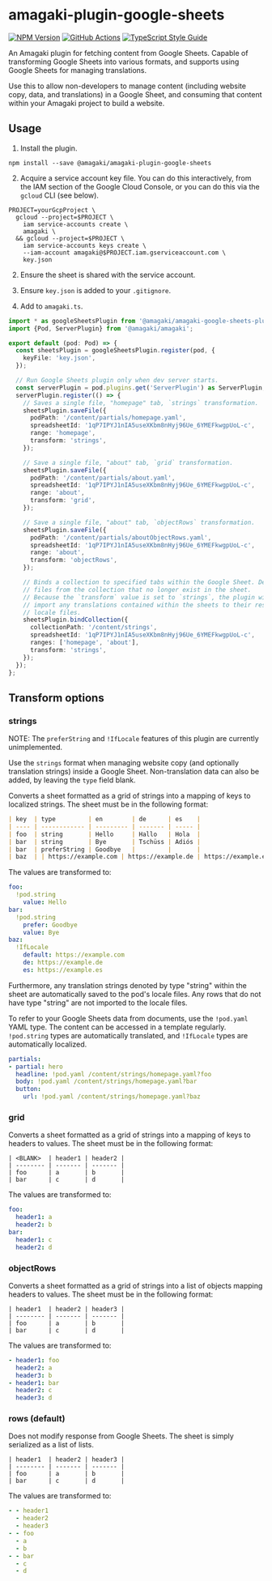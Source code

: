 # amagaki-plugin-google-sheets

[![NPM Version][npm-image]][npm-url]
[![GitHub Actions][github-image]][github-url]
[![TypeScript Style Guide][gts-image]][gts-url]

An Amagaki plugin for fetching content from Google Sheets. Capable of
transforming Google Sheets into various formats, and supports using Google
Sheets for managing translations.

Use this to allow non-developers to manage content (including website copy,
data, and translations) in a Google Sheet, and consuming that content within
your Amagaki project to build a website.

## Usage

1. Install the plugin.

```shell
npm install --save @amagaki/amagaki-plugin-google-sheets
```

2. Acquire a service account key file. You can do this interactively, from the
   IAM section of the Google Cloud Console, or you can do this via the `gcloud`
   CLI (see below).

```shell
PROJECT=yourGcpProject \
  gcloud --project=$PROJECT \
    iam service-accounts create \
    amagaki \
  && gcloud --project=$PROJECT \
    iam service-accounts keys create \
    --iam-account amagaki@$PROJECT.iam.gserviceaccount.com \
    key.json
```

2. Ensure the sheet is shared with the service account.

3. Ensure `key.json` is added to your `.gitignore`.

4. Add to `amagaki.ts`.

```ts
import * as googleSheetsPlugin from '@amagaki/amagaki-google-sheets-plugin';
import {Pod, ServerPlugin} from '@amagaki/amagaki';

export default (pod: Pod) => {
  const sheetsPlugin = googleSheetsPlugin.register(pod, {
    keyFile: 'key.json',
  });

  // Run Google Sheets plugin only when dev server starts.
  const serverPlugin = pod.plugins.get('ServerPlugin') as ServerPlugin;
  serverPlugin.register(() => {
    // Saves a single file, "homepage" tab, `strings` transformation.
    sheetsPlugin.saveFile({
      podPath: '/content/partials/homepage.yaml',
      spreadsheetId: '1qP7IPYJ1nIA5useXKbm8nHyj96Ue_6YMEFkwgpUoL-c',
      range: 'homepage',
      transform: 'strings',
    });

    // Save a single file, "about" tab, `grid` transformation.
    sheetsPlugin.saveFile({
      podPath: '/content/partials/about.yaml',
      spreadsheetId: '1qP7IPYJ1nIA5useXKbm8nHyj96Ue_6YMEFkwgpUoL-c',
      range: 'about',
      transform: 'grid',
    });

    // Save a single file, "about" tab, `objectRows` transformation.
    sheetsPlugin.saveFile({
      podPath: '/content/partials/aboutObjectRows.yaml',
      spreadsheetId: '1qP7IPYJ1nIA5useXKbm8nHyj96Ue_6YMEFkwgpUoL-c',
      range: 'about',
      transform: 'objectRows',
    });

    // Binds a collection to specified tabs within the Google Sheet. Deletes
    // files from the collection that no longer exist in the sheet.
    // Because the `transform` value is set to `strings`, the plugin will also
    // import any translations contained within the sheets to their respective
    // locale files.
    sheetsPlugin.bindCollection({
      collectionPath: '/content/strings',
      spreadsheetId: '1qP7IPYJ1nIA5useXKbm8nHyj96Ue_6YMEFkwgpUoL-c',
      ranges: ['homepage', 'about'],
      transform: 'strings',
    });
  });
};

```

## Transform options

### strings

NOTE: The `preferString` and `!IfLocale` features of this plugin are currently
unimplemented.

Use the `strings` format when managing website copy (and optionally translation
strings) inside a Google Sheet. Non-translation data can also be added, by
leaving the `type` field blank.

Converts a sheet formatted as a grid of strings into a mapping of keys to
localized strings. The sheet must be in the following format:

```markdown
| key  | type         | en        | de      | es    |
| ---- | ------------ | --------- | ------- | ----- |
| foo  | string       | Hello     | Hallo   | Hola  |
| bar  | string       | Bye       | Tschüss | Adiós |
| bar  | preferString | Goodbye   |         |       |
| baz  | | https://example.com | https://example.de | https://example.es |
```

The values are transformed to:

```yaml
foo:
  !pod.string
    value: Hello
bar:
  !pod.string
    prefer: Goodbye
    value: Bye
baz:
  !IfLocale
    default: https://example.com
    de: https://example.de
    es: https://example.es
```

Furthermore, any translation strings denoted by type "string" within the sheet
are automatically saved to the pod's locale files. Any rows that do not have
type "string" are not imported to the locale files.


To refer to your Google Sheets data from documents, use the `!pod.yaml` YAML
type. The content can be accessed in a template regularly. `!pod.string` types
are automatically translated, and `!IfLocale` types are automatically localized.

```yaml
partials:
- partial: hero
  headline: !pod.yaml /content/strings/homepage.yaml?foo
  body: !pod.yaml /content/strings/homepage.yaml?bar
  button:
    url: !pod.yaml /content/strings/homepage.yaml?baz
```

### grid

Converts a sheet formatted as a grid of strings into a mapping of keys to
headers to values. The sheet must be in the following format:

```
| <BLANK>  | header1 | header2 |
| -------- | ------- | ------- |
| foo      | a       | b       |
| bar      | c       | d       |
```

The values are transformed to:

```yaml
foo:
  header1: a
  header2: b
bar:
  header1: c
  header2: d
```

### objectRows

Converts a sheet formatted as a grid of strings into a list of objects
mapping headers to values. The sheet must be in the following format:

```
| header1  | header2 | header3 |
| -------- | ------- | ------- |
| foo      | a       | b       |
| bar      | c       | d       |
```

The values are transformed to:

```yaml
- header1: foo
  header2: a
  header3: b
- header1: bar
  header2: c
  header3: d
```

### rows (default)

Does not modify response from Google Sheets. The sheet is simply serialized as a
list of lists.

```
| header1  | header2 | header3 |
| -------- | ------- | ------- |
| foo      | a       | b       |
| bar      | c       | d       |
```

The values are transformed to:

```yaml
- - header1
  - header2
  - header3
- - foo
  - a
  - b
- - bar
  - c
  - d
```

[github-image]: https://github.com/blinkk/amagaki-plugin-google-sheets/workflows/Run%20tests/badge.svg
[github-url]: https://github.com/blinkk/amagaki-plugin-google-sheets/actions
[npm-image]: https://img.shields.io/npm/v/@amagaki/amagaki-plugin-google-sheets.svg
[npm-url]: https://npmjs.org/package/@amagaki/amagaki-plugin-google-sheets
[gts-image]: https://img.shields.io/badge/code%20style-google-blueviolet.svg
[gts-url]: https://github.com/google/gts
